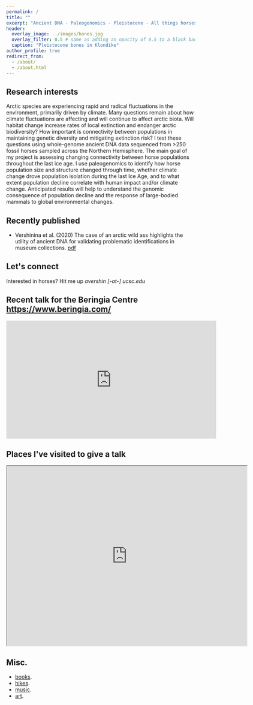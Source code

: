 ```yaml
---
permalink: /
title: ""
excerpt: "Ancient DNA - Paleogenomics - Pleistocene - All things horses "
header:
  overlay_image: ../images/bones.jpg
  overlay_filter: 0.5 # same as adding an opacity of 0.5 to a black background
  caption: "Pleistocene bones in Klondike"
author_profile: true
redirect_from: 
  - /about/
  - /about.html
---
```


Research interests
------

Arctic species are experiencing rapid and radical fluctuations in the environment, primarily driven by climate. Many questions remain about how climate fluctuations are affecting and will continue to affect arctic biota. Will habitat change increase rates of local extinction and endanger arctic biodiversity? How important is connectivity between populations in maintaining genetic diversity and mitigating extinction risk? I test these questions using whole-genome ancient DNA data sequenced from >250 fossil horses sampled across the Northern Hemisphere. The main goal of my project is assessing changing connectivity between horse populations throughout the last ice age. I use paleogenomics to identify how horse population size and structure changed through time, whether climate change drove population isolation during the last Ice Age, and to what extent population decline correlate with human impact and/or climate change. Anticipated results will help to understand the genomic consequence of population decline and the response of large-bodied mammals to global environmental changes.


Recently published
------
* Vershinina et al. (2020) The case of an arctic wild ass highlights the utility of ancient DNA for validating problematic identifications in museum collections. [pdf](https://www.researchgate.net/publication/338135642_The_case_of_an_arctic_wild_ass_highlights_the_utility_of_ancient_DNA_for_validating_problematic_identifications_in_museum_collections)

Let's connect
------
Interested in horses? Hit me up *avershin [-at-] ucsc.edu*

Recent talk for the Beringia Centre https://www.beringia.com/
------
<iframe src="https://www.facebook.com/plugins/video.php?href=https%3A%2F%2Fwww.facebook.com%2Fyukonberingia%2Fvideos%2F2644359772477849%2F&show_text=0&width=560" width="560" height="315" style="border:none;overflow:hidden" scrolling="no" frameborder="0" allowTransparency="true" allowFullScreen="true"></iframe>


Places I've visited to give a talk 
------
<iframe src="https://www.google.com/maps/d/u/0/embed?mid=1YxOvdn0u_IRFsiOH3sS1jYbqrxzlFGAP" width="640" height="480"></iframe>

Misc.
------
- [books](https://www.goodreads.com/bio_alice).
- [hikes](https://www.komoot.com/user/575873982494).
- [music](https://open.spotify.com/user/0708kp2e1h99dw3zb1vceqivh).
- [art](https://www.instagram.com/art____alice/). 

